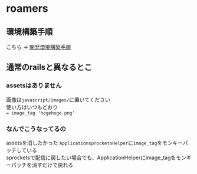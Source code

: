 # roamers

## 環境構築手順

こちら -> [開発環境構築手順](https://github.com/roamersou/roamers/wiki/環境構築手順)

## 通常のrailsと異なるとこ
### assetsはありません
画像は`javascript/images/`に置いてください  
使い方はいつもどおり  
`= image_tag 'hogehoge.png'`

### なんでこうなってるの
assetsを消したかった
`ApplicationsprocketsHelper`に`image_tag`をモンキーパッチしている  
sprocketsで配信に戻したい場合でも、ApplicationHelperにimage_tagをモンキーパッチを消すだけで戻れる
